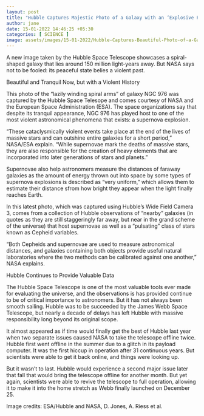 ```yaml
---
layout: post
title: "Hubble Captures Majestic Photo of a Galaxy with an ‘Explosive Past’"
author: jane 
date: 15-01-2022 14:46:25 +05:30 
categories: [ SCIENCE ] 
image: assets/images/15-01-2022/Hubble-Captures-Beautiful-Photo-of-a-Galaxy-with-an-Explosive-Past.jpg
---
```

A new image taken by the Hubble Space Telescope showcases a spiral-shaped galaxy that lies around 150 million light-years away. But NASA says not to be fooled: its peaceful state belies a violent past.

Beautiful and Tranquil Now, but with a Violent History

This photo of the “lazily winding spiral arms” of galaxy NGC 976 was captured by the Hubble Space Telesope and comes courtesy of NASA and the European Space Administration (ESA). The space organizations say that despite its tranquil appearance, NGC 976 has played host to one of the most violent astronomical phenomena that exists: a supernova explosion.

“These cataclysmically violent events take place at the end of the lives of massive stars and can outshine entire galaxies for a short period,” NASA/ESA explain. “While supernovae mark the deaths of massive stars, they are also responsible for the creation of heavy elements that are incorporated into later generations of stars and planets.”

Supernovae also help astronomers measure the distances of faraway galaxies as the amount of energy thrown out into space by some types of supernova explosions is described as “very uniform,” which allows them to estimate their distance sfrom how bright they appear when the light finally reaches Earth.

In this latest photo, which was captured using Hubble’s Wide Field Camera 3, comes from a collection of Hubble observations of “nearby” galaxies (in quotes as they are still staggeringly far away, but near in the grand scheme of the universe) that host supernovae as well as a “pulsating” class of stars known as Cepheid variables.

“Both Cepheids and supernovae are used to measure astronomical distances, and galaxies containing both objects provide useful natural laboratories where the two methods can be calibrated against one another,” NASA explains.

Hubble Continues to Provide Valuable Data

The Hubble Space Telescope is one of the most valuable tools ever made for evaluating the universe, and the observations is has provided continue to be of critical importance to astronomers. But it has not always been smooth sailing. Hubble was to be succeeded by the James Webb Space Telescope, but nearly a decade of delays has left Hubble with massive responsibility long beyond its original scope.

It almost appeared as if time would finally get the best of Hubble last year when two separate issues caused NASA to take the telescope offline twice. Hubble first went offline in the summer due to a glitch in its payload computer. It was the first hiccup in operation after 31 continuous years. But scientists were able to get it back online, and things were looking up.

But it wasn’t to last. Hubble would experience a second major issue later that fall that would bring the telescope offline for another month. But yet again, scientists were able to revive the telescope to full operation, allowing it to make it into the home stretch as Webb finally launched on December 25.

Image credits: ESA/Hubble and NASA, D. Jones, A. Riess et al.